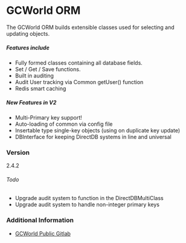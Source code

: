 # GCWorld ORM

The GCWorld ORM builds extensible classes used for selecting and updating objects.

##### Features include
  - Fully formed classes containing all database fields.
  - Set / Get / Save functions.
  - Built in auditing
  - Audit User tracking via Common getUser() function
  - Redis smart caching

##### New Features in V2
  - Multi-Primary key support!
  - Auto-loading of common via config file
  - Insertable type single-key objects (using on duplicate key update)
  - DBInterface for keeping DirectDB systems in line and universal

### Version
2.4.2

###### Todo
- Upgrade audit system to function in the DirectDBMultiClass
- Upgrade audit system to handle non-integer primary keys

### Additional Information

* [GCWorld Public Gitlab](https://gitlab.konghack.com/groups/GCWorld)
